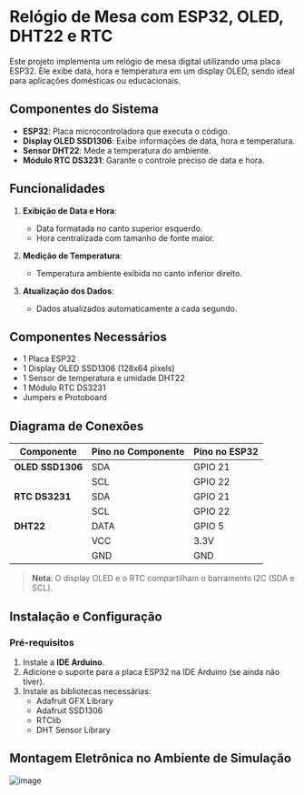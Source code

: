 # Relógio de Mesa com ESP32, OLED, DHT22 e RTC

Este projeto implementa um relógio de mesa digital utilizando uma placa ESP32. Ele exibe data, hora e temperatura em um display OLED, sendo ideal para aplicações domésticas ou educacionais. 

## Componentes do Sistema

- **ESP32**: Placa microcontroladora que executa o código.
- **Display OLED SSD1306**: Exibe informações de data, hora e temperatura.
- **Sensor DHT22**: Mede a temperatura do ambiente.
- **Módulo RTC DS3231**: Garante o controle preciso de data e hora.

## Funcionalidades

1. **Exibição de Data e Hora**:
   - Data formatada no canto superior esquerdo.
   - Hora centralizada com tamanho de fonte maior.

2. **Medição de Temperatura**:
   - Temperatura ambiente exibida no canto inferior direito.

3. **Atualização dos Dados**:
   - Dados atualizados automaticamente a cada segundo.

## Componentes Necessários

- 1 Placa ESP32
- 1 Display OLED SSD1306 (128x64 pixels)
- 1 Sensor de temperatura e umidade DHT22
- 1 Módulo RTC DS3231
- Jumpers e Protoboard

## Diagrama de Conexões

| Componente       | Pino no Componente | Pino no ESP32 |
|-------------------|---------------------|---------------|
| **OLED SSD1306** | SDA                 | GPIO 21       |
|                  | SCL                 | GPIO 22       |
| **RTC DS3231**   | SDA                 | GPIO 21       |
|                  | SCL                 | GPIO 22       |
| **DHT22**        | DATA                | GPIO 5        |
|                  | VCC                 | 3.3V          |
|                  | GND                 | GND           |

> **Nota**: O display OLED e o RTC compartilham o barramento I2C (SDA e SCL).

## Instalação e Configuração

### Pré-requisitos

1. Instale a **IDE Arduino**.
2. Adicione o suporte para a placa ESP32 na IDE Arduino (se ainda não tiver).
3. Instale as bibliotecas necessárias:
   - Adafruit GFX Library
   - Adafruit SSD1306
   - RTClib
   - DHT Sensor Library
## Montagem Eletrônica no Ambiente de Simulação

  ![image](https://github.com/user-attachments/assets/180de630-0bdf-49d9-a98a-dfd9ed0727cf)
